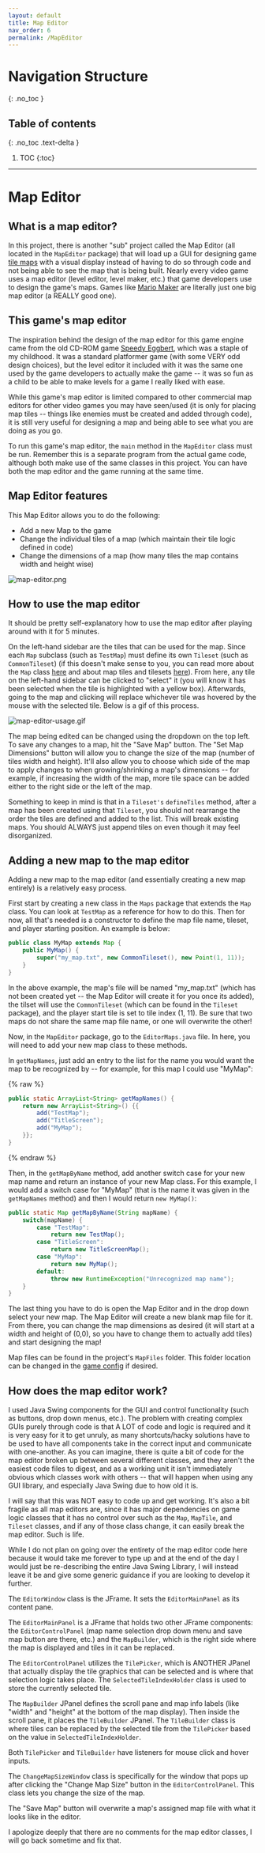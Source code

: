 ```yaml
---
layout: default
title: Map Editor
nav_order: 6
permalink: /MapEditor
---
```


# Navigation Structure
{: .no_toc }

## Table of contents
{: .no_toc .text-delta }

1. TOC
{:toc}

---

# Map Editor

## What is a map editor?

In this project, there is another "sub" project called the Map Editor (all located in the `MapEditor` package) that will load up
a GUI for designing game [tile maps](/GameDetails/Map/MapTilesAndTilesets) with a visual display instead of having to do so through
code and not being able to see the map that is being built. Nearly every video game uses a map editor (level editor, level maker, etc.)
that game developers use to design the game's maps. Games like [Mario Maker](https://www.youtube.com/watch?v=tZ5g5n-6OFg) are literally
just one big map editor (a REALLY good one).

## This game's map editor

The inspiration behind the design of the map editor for this game engine came from the old CD-ROM game [Speedy Eggbert](https://en.wikipedia.org/wiki/Speedy_Eggbert),
which was a staple of my childhood. It was a standard platformer game (with some VERY odd design choices), but the level editor it included with it
was the same one used by the game developers to actually make the game -- it was so fun as a child to be able to make levels
for a game I really liked with ease.

While this game's map editor is limited compared to other commercial map editors for other video games you may have seen/used
(it is only for placing map tiles -- things like enemies must be created and added through code), it is still very useful for designing
a map and being able to see what you are doing as you go.

To run this game's map editor, the `main` method in the `MapEditor` class must be run. Remember this is a separate program
from the actual game code, although both make use of the same classes in this project. You can have both the map editor and the game
running at the same time.

## Map Editor features

This Map Editor allows you to do the following:

- Add a new Map to the game
- Change the individual tiles of a map (which maintain their tile logic defined in code)
- Change the dimensions of a map (how many tiles the map contains width and height wise)

![map-editor.png](../assets/images/map-editor.PNG)

## How to use the map editor

It should be pretty self-explanatory how to use the map editor after playing around with it for 5 minutes. 

On the left-hand sidebar are the tiles that can be used for the map. Since each `Map` subclass (such as `TestMap`) must define
its own `Tileset` (such as `CommonTileset`) (if this doesn't make sense to you, you can read more about the `Map` class [here](/GameDetails/Map) and 
about map tiles and tilesets [here](/GameDetails/Map/MapTilesAndTilesets)). From here, any tile on the left-hand sidebar can be clicked to "select" it
(you will know it has been selected when the tile is highlighted with a yellow box). Afterwards, going to the map and clicking will
replace whichever tile was hovered by the mouse with the selected tile. Below is a gif of this process.

![map-editor-usage.gif](../assets/images/map-editor-usage.gif)

The map being edited can be changed using the dropdown on the top left. To save any changes to a map, hit the "Save Map"
button. The "Set Map Dimensions" button will allow you to change the size of the map (number of tiles width and height). It'll also
allow you to choose which side of the map to apply changes to when growing/shrinking a map's dimensions -- for example, if increasing
the width of the map, more tile space can be added either to the right side or the left of the map.

Something to keep in mind is that in a `Tileset's` `defineTiles` method, after a map has been created using that `Tileset`,
you should not rearrange the order the tiles are defined and added to the list. This will break existing maps. You should ALWAYS
just append tiles on even though it may feel disorganized.

## Adding a new map to the map editor

Adding a new map to the map editor (and essentially creating a new map entirely) is a relatively easy process.

First start by creating a new class in the `Maps` package that extends the `Map` class. You can look at `TestMap` as a reference for how to do this.
Then for now, all that's needed is a constructor to define the map file name, tileset, and player starting position. An example is below:

```java
public class MyMap extends Map {
    public MyMap() {
        super("my_map.txt", new CommonTileset(), new Point(1, 11));
    }
}
```

In the above example, the map's file will be named "my_map.txt" (which has not been created yet -- the Map Editor will create it for you once its added),
the tilset will use the `CommonTileset` (which can be found in the `Tileset` package), and the player start tile is set to tile index (1, 11). Be sure
that two maps do not share the same map file name, or one will overwrite the other!

Now, in the `MapEditor` package, go to the `EditorMaps.java` file. In here, you will need to add your new map class to these methods.

In `getMapNames`, just add an entry to the list for the name you would want the map to be recognized by -- for example, for this map
I could use "MyMap":

{% raw %}
```java
public static ArrayList<String> getMapNames() {
    return new ArrayList<String>() {{
        add("TestMap");
        add("TitleScreen");
        add("MyMap");
    }};
}
```
{% endraw %}

Then, in the `getMapByName` method, add another switch case for your new map name and return an instance of your new Map class.
For this example, I would add a switch case for "MyMap" (that is the name it was given in the `getMapNames` method) and then
I would return `new MyMap()`:

```java
public static Map getMapByName(String mapName) {
    switch(mapName) {
        case "TestMap":
            return new TestMap();
        case "TitleScreen":
            return new TitleScreenMap();
        case "MyMap":
            return new MyMap();
        default:
            throw new RuntimeException("Unrecognized map name");
    }
}
```

The last thing you have to do is open the Map Editor and in the drop down select your new map. The Map Editor will create a new
blank map file for it. From there, you can change the map dimensions as desired (it will start at a width and height of (0,0), so
you have to change them to actually add tiles) and start designing the map! 

Map files can be found in the project's `MapFiles` folder. This folder location can be changed in the [game config](/GameEngine/Config) if desired.

## How does the map editor work?

I used Java Swing components for the GUI and control functionality (such as buttons, drop down menus, etc.).
The problem with creating complex GUIs purely through code is that A LOT of code and logic is required and it is very easy for it
to get unruly, as many shortcuts/hacky solutions have to be used to have all components take in the correct input and communicate with one-another.
As you can imagine, there is quite a bit of code for the map editor broken up between several different classes, and they aren't
the easiest code files to digest, and as a working unit it isn't immediately obvious which classes work with others -- that will happen
when using any GUI library, and especially Java Swing due to how old it is. 

I will say that this was NOT easy to code up and get working. It's also a bit fragile as all map editors are, 
since it has major dependencies on game logic classes that it has no control over such as the `Map`, `MapTile`, and `Tileset` classes,
and if any of those class change, it can easily break the map editor. Such is life.

While I do not plan on going over the entirety of the map editor code here because it would take me forever to type up and at the end of the day
I would just be re-describing the entire Java Swing Library, I will instead leave it be and give some generic guidance if you are looking
to develop it further.

The `EditorWindow` class is the JFrame. It sets the `EditorMainPanel` as its content pane.

The `EditorMainPanel` is a JFrame that holds two other JFrame components: the `EditorControlPanel` (map name selection drop down menu and
save map button are there, etc.) and the `MapBuilder`, which is the right side where the map is displayed
and tiles in it can be replaced.

The `EditorControlPanel` utilizes the `TilePicker`, which is ANOTHER JPanel that actually display the tile graphics that can be selected and is where
that selection logic takes place. The `SelectedTileIndexHolder` class is used to store the currently selected tile.

The `MapBuilder` JPanel defines the scroll pane and map info labels (like "width" and "height" at the bottom of the map display).
Then inside the scroll pane, it places the `TileBuilder` JPanel. The `TileBuilder` class is where tiles can be replaced
by the selected tile from the `TilePicker` based on the value in `SelectedTileIndexHolder`.

Both `TilePicker` and `TileBuilder` have listeners for mouse click and hover inputs.

The `ChangeMapSizeWindow` class is specifically for the window that pops up after clicking the "Change Map Size" button
in the `EditorControlPanel`. This class lets you change the size of the map.

The "Save Map" button will overwrite a map's assigned map file with what it looks like in the editor.

I apologize deeply that there are no comments for the map editor classes, I will go back sometime and fix that.